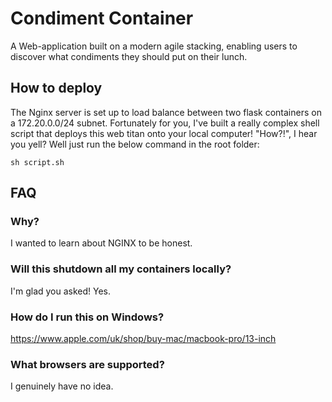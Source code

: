 # Condiment Container
A Web-application built on a modern agile stacking, enabling users to discover what condiments they should put on their lunch.

## How to deploy
The Nginx server is set up to load balance between two flask containers on a 172.20.0.0/24 subnet. Fortunately for you, I've built a really complex shell script that deploys this web titan onto your local computer! "How?!", I hear you yell? Well just run the below command in the root folder:

```
sh script.sh
```

## FAQ
### Why?
I wanted to learn about NGINX to be honest.

### Will this shutdown all my containers locally?
I'm glad you asked! Yes.

### How do I run this on Windows?
https://www.apple.com/uk/shop/buy-mac/macbook-pro/13-inch

### What browsers are supported?
I genuinely have no idea.
